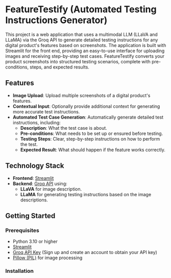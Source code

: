 # FeatureTestify (Automated Testing Instructions Generator)

This project is a web application that uses a multimodal LLM (LLaVA and LLaMA) via the Groq API to generate detailed testing instructions for any digital product's features based on screenshots. The application is built with Streamlit for the front end, providing an easy-to-use interface for uploading images and receiving step-by-step test cases. FeatureTestify converts your product screenshots into structured testing scenarios, complete with pre-conditions, steps, and expected results.

## Features

- **Image Upload**: Upload multiple screenshots of a digital product's features.
- **Contextual Input**: Optionally provide additional context for generating more accurate test instructions.
- **Automated Test Case Generation**: Automatically generate detailed test instructions, including:
  - **Description**: What the test case is about.
  - **Pre-conditions**: What needs to be set up or ensured before testing.
  - **Testing Steps**: Clear, step-by-step instructions on how to perform the test.
  - **Expected Result**: What should happen if the feature works correctly.
  
## Technology Stack

- **Frontend**: [Streamlit](https://streamlit.io/)
- **Backend**: [Groq API](https://groq.com/) using:
  - **LLaVA** for image description.
  - **LLaMA** for generating testing instructions based on the image descriptions.

## Getting Started

### Prerequisites

- Python 3.10 or higher
- [Streamlit](https://streamlit.io/)
- [Groq API Key](https://groq.com/) (Sign up and create an account to obtain your API key)
- [Pillow (PIL)](https://pillow.readthedocs.io/) for image processing

### Installation

